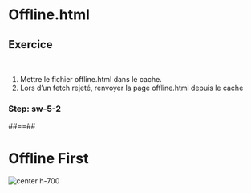 <!-- .slide: class="exercice" -->

# Offline.html

## Exercice

<br>

1. Mettre le fichier offline.html dans le cache.
2. Lors d’un fetch rejeté, renvoyer la page offline.html depuis le cache

### Step: sw-5-2

##==##

# Offline First

![center h-700](./assets/images/sw_offline_first.png)
